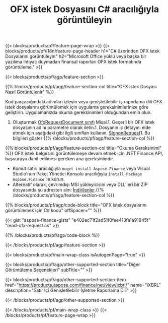 ﻿---
title: OFX istek Dosyasını C# aracılığıyla görüntüleyin
description: OFX istek dosyası görüntüleme için örnek kod. .NET tabanlı uygulamalarda toplu OFX istek dosyalarını görüntülemek için API örnek kodunu kullanın. 
url: /tr/net/view/ofx-request/
family: finance
platformtag: net
feature: view
informat: OFX request
outformat: 
otherformats: 
---
{{< blocks/products/pf/feature-page-wrap >}}
{{< blocks/products/pf/i18n/feature-page-header h1="C# üzerinden OFX istek Dosyalarını görüntüleyin" h2="Microsoft Office yüklü veya başka bir yazılıma ihtiyaç duymadan finansal raporları OFX istek formatında görüntüleme." >}}

{{< blocks/products/pf/agp/feature-section >}}

{{% blocks/products/pf/agp/feature-section-col title="OFX istek Dosyası Nasıl Görüntülenir" %}}

Kod parçacığındaki adımları izleyin veya genişletilebilir iş raporlama dili OFX istek dosyalarını görüntülemek için uygulama gereksinimlerinize göre geliştirin. Uygulamanızda okuma gereksinimleri olduğundan emin olun.

1. Oluşturmak [OfxRequestDocument sınıfı](https://apireference.aspose.com/finance/net/aspose.finance.ofx/ofxrequestdocument) Misal.1. Geçerli bir OFX istek dosyasının adını parametre olarak iletin.1. Dosyanın iç detayını elde etmek için aşağıdaki gibi ilgili sınıfları kullanın. [SignonRequest](https://apireference.aspose.com/finance/net/aspose.finance.ofx.signon/signonrequest)1. Bu bilgileri göster
{{% /blocks/products/pf/agp/feature-section-col %}}

{{% blocks/products/pf/agp/feature-section-col title="Okuma Gereksinimi" %}}
OFX istek belgesini görüntülemeye devam etmek için .NET Finance API, başvuruya dahil edilmesi gereken ana gereksinimdir. 
- Komut satırı aracılığıyla ```nuget install Aspose.Finance``` veya Visual Studio'nun Paket Yönetici Konsolu aracılığıyla ```Install-Package Aspose.Finance``` ile kurun.
- Alternatif olarak, çevrimdışı MSI yükleyicisini veya DLL'leri bir ZIP dosyasında şu adresten alın: [İndirilenler](https://downloads.aspose.com/finance/net).{{% /blocks/products/pf/agp/feature-section-col %}}

{{% blocks/products/pf/agp/code-block title="OFX istek dosyalarını görüntülemek için C# kodu" offSpacer="" %}}

{{< gist "aspose-finance-gists" "e402ec71f2ad51f0fee413fa1a91945f" "read-ofx-request.cs" >}}

{{% /blocks/products/pf/agp/code-block %}}

{{< /blocks/products/pf/agp/feature-section >}}

{{< blocks/products/pf/main-wrap-class isAutogenPage="true" >}}

{{< blocks/products/pf/agp/other-supported-section title="Diğer Görüntüleme Seçenekleri" subTitle="" >}}

{{< blocks/products/pf/agp/other-supported-section-item href="https://products.aspose.com/finance/net/view/ixbrl/" name="iXBRL" description="Satır İçi Genişletilebilir İşletme Raporlama Dili" >}}

{{< /blocks/products/pf/agp/other-supported-section >}}

{{< /blocks/products/pf/main-wrap-class >}}
{{< /blocks/products/pf/feature-page-wrap >}}